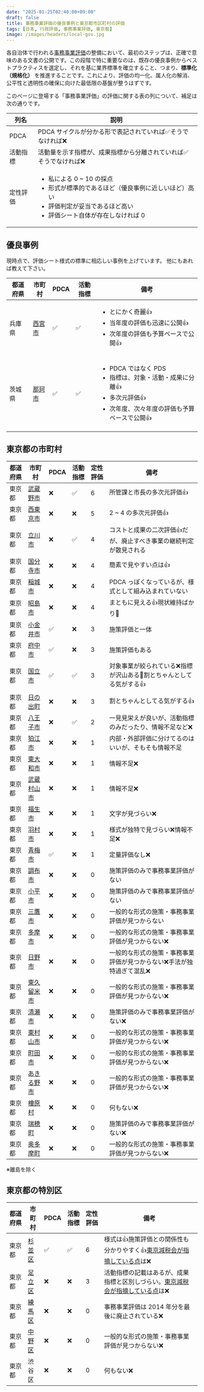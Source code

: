 ```yaml
---
date: "2025-01-25T02:40:00+09:00"
draft: false
title: 事務事業評価の優良事例と東京都市区町村の評価
tags: [日本, 行政評価, 事務事業評価, 東京都]
image: /images/headers/local-gov.jpg
---
```


各自治体で行われる[事務事業評価](https://laws.e-gov.go.jp/law/413AC0000000086)の整備において、最初のステップは、正確で意味のある文書の公開です。この段階で特に重要なのは、既存の優良事例からベストプラクティスを選定し、それを基に業界標準を確立すること、つまり、**標準化（規格化）** を推進することです。これにより、評価の均一化、属人化の解消、公平性と透明性の確保に向けた最低限の基盤が整うはずです。

このページに登場する「事務事業評価」の評価に関する表の列について、補足は次の通りです。

列名 | 説明
--|--
PDCA | PDCA サイクルが分かる形で表記されていれば✅そうでなければ❌
活動指標 | 活動量を示す指標が、成果指標から分離されていれば✅そうでなければ❌
定性評価 | <ul><li>私による 0 ~ 10 の採点</li><li>形式が標準的であるほど（優良事例に近しいほど）高い</li><li>評価判定が妥当であるほど高い</li><li>評価シート自体が存在しなければ 0</li></ul>

## 優良事例

現時点で、評価シート様式の標準に相応しい事例を上げています。
他にもあれば教えて下さい。

都道府県 | 市町村 | PDCA | 活動指標 | 備考
--|--|--|--|--
兵庫県 | [西宮市](https://www.nishi.or.jp/shisei/gyoseikeiei/gyoseihyoka/hyokakekka.html) | ✅ | ✅ | <ul><li>とにかく奇麗👍</li><li>当年度の評価も迅速に公開👍</li><li>次年度の評価も予算ベースで公開👍</li></ul>
茨城県 | [那珂市](https://www.city.naka.lg.jp/gyousei/gyouzaisei-kaikaku/gyouseihyouka/kekka/r05/page009899.html) | ✅ | ✅ | <ul><li>PDCA ではなく PDS</li><li>指標は、対象・活動・成果に分離👍</li><li>多次元評価👍</li><li>次年度、次々年度の評価も予算ベースで公開👍</li></ul>

## 東京都の市町村

都道府県 | 市町村 | PDCA | 活動指標 | 定性評価 | 備考
--|--|--|--|--|--
東京都 | [武蔵野市](https://www.city.musashino.lg.jp/shiseijoho/shisaku_keikaku/sogoseisakubu_shisaku_keikaku/gyoseihyokaseido/jimujigyo_hojokinminaoshi/jimujigyo_hojokin_hyoka/index.html) | ❌ | ✅ | 6 | 所管課と市長の多次元評価👍
東京都 | [西東京市](https://www.city.nishitokyo.lg.jp/siseizyoho/sesaku_keikaku/jigyou_hyouka/index.html) | ❌ | ❌ | 5 | 2 ~ 4 の多次元評価👍
東京都 | [立川市](https://www.city.tachikawa.lg.jp/shisei/sesaku/1006562/1006673/index.html) | ❌ | ✅ | 4 | コストと成果の二次評価👍だが、廃止すべき事業の継続判定が散見される
東京都 | [国分寺市](https://www.city.kokubunji.tokyo.jp/shisei/shiryou/gyouzaisei/1020308/index.html) | ❌ | ❌ | 4 | 簡素で見やすい点は👍
東京都 | [稲城市](https://www.city.inagi.tokyo.jp/smph/shisei/keikaku_hokoku/gyousei/sinkoukaikeiseido_jimujigyouhyouka.html) | ❌ | ❌ | 4 | PDCA っぽくなっているが、様式として組み込まれていない
東京都 | [昭島市](https://www.city.akishima.lg.jp/li/060/070/010/020/) | ❌ | ❌ | 4 | まともに見える👍現状維持ばかり🤔
東京都 | [小金井市](https://www.city.koganei.lg.jp/smph/shisei/zaiseiyosan/kaikaku/hyoukasaikouchikur4/D01016012022100.html) | ✅ | ❌ | 3 | 施策評価と一体
東京都 | [府中市](https://www.city.fuchu.tokyo.jp/gyosei/kekaku/kekaku/gyosei/gyosehyoka/index.html) | ✅  | ❌ | 3 | 施策評価もある
東京都 | [国立市](https://www.city.kunitachi.tokyo.jp/shisei/zaisei/1/2/index.html) | ✅ | ✅ | 3 | 対象事業が絞られている❌指標が沢山ある🤔割とちゃんとしてる気がする👍
東京都 | [日の出町](https://www.town.hinode.tokyo.jp/0000003594.html) | ❌ | ❌ | 3 | 割とちゃんとしてる気がする👍
東京都 | [八王子市](https://www.city.hachioji.tokyo.jp/shisei/001/004/004/002/p034392.html) | ❌ | ✅ | 2 | 一見見栄えが良いが、活動指標のみだったり、情報不足など❌
東京都 | [狛江市](https://www.city.komae.tokyo.jp/index.cfm/46,0,362,3163,html) | ❌ | ❌ | 1 | 内部・外部評価に分けてるのはいいが、そもそも情報不足
東京都 | [東大和市](https://www.city.higashiyamato.lg.jp/shisei/torikumi/1005026/1005048/index.html) | ❌ | ❌ | 1 | 情報不足❌
東京都 | [武蔵村山市](https://www.city.musashimurayama.lg.jp/shisei/shisaku/gyouseihyouka/index.html) | ❌ | ❌ | 1 | 情報不足❌
東京都 | [福生市](https://www.city.fussa.tokyo.jp/municipal/management/reform/1003477.html) | ❌ | ❌ | 1 | 文字が見づらい❌
東京都 | [羽村市](https://www.city.hamura.tokyo.jp/category/3-2-15-0-0-0-0-0-0-0.html) | ❌ | ❌ | 1 | 様式が独特で見づらい❌情報不足❌
東京都 | [青梅市](https://www.city.ome.tokyo.jp/soshiki/4/9.html) | ✅ | ❌ | 1 | 定量評価なし❌
東京都 | [調布市](https://www.city.chofu.lg.jp/shiseijouhou/seisaku/seika/index.html) | ❌ | ❌ | 0 | 施策評価のみで事務事業評価がない
東京都 | [小平市](https://www.city.kodaira.tokyo.jp/kurashi/071/071864.html) | ❌ | ❌ | 0 | 施策評価のみで事務事業評価がない
東京都 | [三鷹市](https://www.city.mitaka.lg.jp/c_categories/index05009005.html) | ❌ | ❌ | 0 | 一般的な形式の施策・事務事業評価が見つからない
東京都 | [多摩市](https://www.city.tama.lg.jp/shisei/keikaku/kaikaku/hyouka/index.html) | ❌ | ❌ | 0 | 一般的な形式の施策・事務事業評価が見つからない❌
東京都 | [日野市](https://www.city.hino.lg.jp/shisei/gyozaisei/hyoka/index.html)  | ❌ | ❌ | 0 | 一般的な形式の施策・事務事業評価が見つからない❌手法が独特過ぎて混乱❌
東京都 | [東久留米市](https://www.city.higashikurume.lg.jp/shisei/gyousaisei/hyoka/index.html) | ❌ | ❌ | 0 | 一般的な形式の施策・事務事業評価が見つからない❌
東京都 | [清瀬市](https://www.city.kiyose.lg.jp/siseijouhou/zaisei/gyouzaiseikaikaku/1004570/index.html) | ❌ | ❌ | 0 | 施策評価のみで事務事業評価がない❌
東京都 | [東村山市](https://www.city.higashimurayama.tokyo.jp/shisei/tokei/zaisan/index.html) | ❌ | ❌ | 0 | 一般的な形式の施策・事務事業評価が見つからない❌
東京都 | [町田市](https://www.city.machida.tokyo.jp/shisei/gyouzaisei/shin_ko-kaikei/kessan/index.html) | ❌ | ❌ | 0 | 一般的な形式の施策・事務事業評価が見つからない❌
東京都 | [あきる野市](https://www.city.akiruno.tokyo.jp/0000003630.html) | ❌ | ❌ | 0 | 一般的な形式の施策・事務事業評価が見つからない❌
東京都 | [檜原村](https://www.vill.hinohara.tokyo.jp/) | ❌ | ❌ | 0 | 何もない❌
東京都 | [瑞穂町](https://www.town.mizuho.tokyo.jp/tyosei/004/index.html) | ❌ | ❌ | 0 | 施策評価のみで事務事業評価がない❌
東京都 | [奥多摩町](https://www.town.okutama.tokyo.jp/1/kikakuzaiseika/shisaku_keikaku/3/959.html) | ❌ | ❌ | 0 | 一般的な形式の施策・事務事業評価が見つからない❌

※離島を除く

## 東京都の特別区

都道府県 | 市町村 | PDCA | 活動指標 | 定性評価 | 備考
--|--|--|--|--|--
東京都 | [杉並区](https://www.city.suginami.tokyo.jp/kusei/gyouseikaikaku/gyouseihyoka/index.html) | ✅ | ✅ | 6 | 様式は👍施策評価との関係性も分かりやすく👍[東京減税会が指摘している点](https://note.com/tokyo_genzeikai/n/nde7d1e8fc423)は❌
東京都 | [足立区](https://www.city.adachi.tokyo.jp/ku/kuse/gyosehyoka/index.html) | ❌ | ❌ | 3 | 活動指標の記載はあるが、成果指標と区別しづらい。[東京減税会が指摘している点](https://note.com/tokyo_genzeikai/n/nde7d1e8fc423)は❌
東京都 | [練馬区](https://www.city.nerima.tokyo.jp/kusei/gyokaku/kokakensyo/senryaku/gyosei_hyoka/index.html) | ❌ | ❌ | 0 | 事務事業評価は 2014 年分を最後に廃止されている❌
東京都 | [中野区](https://www.city.tokyo-nakano.lg.jp/kusei/kousou/seido/gyousei/gyouseihyouka/index.html) | ❌ | ❌ | 0 | 一般的な形式の施策・事務事業評価が見つからない❌
東京都 | 渋谷区 | ❌ | ❌ | 0 | 何もない❌
